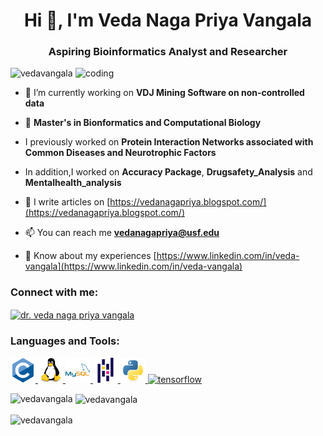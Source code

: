 <h1 align="center">Hi 👋, I'm Veda Naga Priya Vangala</h1>
<h3 align="center">Aspiring Bioinformatics Analyst and Researcher</h3>

<img align="right" alt="coding" width="400" src="(https://miro.medium.com/v2/resize:fit:828/format:webp/0*yBvA5CnEX3Sd4aod.gif)">

<p align="left"> <img src="https://komarev.com/ghpvc/?username=vedavangala&label=Profile%20views&color=0e75b6&style=flat" alt="vedavangala" /> </p>

- 🔭 I’m currently working on **VDJ Mining Software on non-controlled data**

- 🌱 **Master's in Bionformatics and Computational Biology**

- I previously worked on **Protein Interaction Networks associated with Common Diseases and Neurotrophic Factors**

- In addition,I worked on **Accuracy Package**, **Drugsafety_Analysis** and **Mentalhealth_analysis**

- 📝 I write articles on [https://vedanagapriya.blogspot.com/](https://vedanagapriya.blogspot.com/)

- 📫 You can reach me **vedanagapriya@usf.edu**

- 📄 Know about my experiences [https://www.linkedin.com/in/veda-vangala](https://www.linkedin.com/in/veda-vangala)

<h3 align="left">Connect with me:</h3>
<p align="left">
<a href="https://linkedin.com/in/dr. veda naga priya vangala" target="blank"><img align="center" src="https://raw.githubusercontent.com/rahuldkjain/github-profile-readme-generator/master/src/images/icons/Social/linked-in-alt.svg" alt="dr. veda naga priya vangala" height="30" width="40" /></a>
</p>

<h3 align="left">Languages and Tools:</h3>
<p align="left"> <a href="https://www.cprogramming.com/" target="_blank" rel="noreferrer"> <img src="https://raw.githubusercontent.com/devicons/devicon/master/icons/c/c-original.svg" alt="c" width="40" height="40"/> </a> <a href="https://www.linux.org/" target="_blank" rel="noreferrer"> <img src="https://raw.githubusercontent.com/devicons/devicon/master/icons/linux/linux-original.svg" alt="linux" width="40" height="40"/> </a> <a href="https://www.mysql.com/" target="_blank" rel="noreferrer"> <img src="https://raw.githubusercontent.com/devicons/devicon/master/icons/mysql/mysql-original-wordmark.svg" alt="mysql" width="40" height="40"/> </a> <a href="https://pandas.pydata.org/" target="_blank" rel="noreferrer"> <img src="https://raw.githubusercontent.com/devicons/devicon/2ae2a900d2f041da66e950e4d48052658d850630/icons/pandas/pandas-original.svg" alt="pandas" width="40" height="40"/> </a> <a href="https://www.python.org" target="_blank" rel="noreferrer"> <img src="https://raw.githubusercontent.com/devicons/devicon/master/icons/python/python-original.svg" alt="python" width="40" height="40"/> </a> <a href="https://www.tensorflow.org" target="_blank" rel="noreferrer"> <img src="https://www.vectorlogo.zone/logos/tensorflow/tensorflow-icon.svg" alt="tensorflow" width="40" height="40"/> </a> </p>

<p><img align="left" src="https://github-readme-stats.vercel.app/api/top-langs?username=vedavangala&show_icons=true&locale=en&layout=compact" alt="vedavangala" /></p>

<p>&nbsp;<img align="center" src="https://github-readme-stats.vercel.app/api?username=vedavangala&show_icons=true&locale=en" alt="vedavangala" /></p>

<p><img align="center" src="https://github-readme-streak-stats.herokuapp.com/?user=vedavangala&" alt="vedavangala" /></p>
